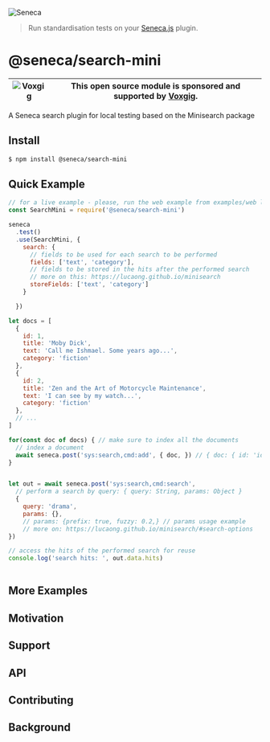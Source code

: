 ![Seneca](http://senecajs.org/files/assets/seneca-logo.png)

> Run standardisation tests on your [Seneca.js](https://www.npmjs.com/package/seneca) plugin.

# @seneca/search-mini

| ![Voxgig](https://www.voxgig.com/res/img/vgt01r.png) | This open source module is sponsored and supported by [Voxgig](https://www.voxgig.com). |
| ---------------------------------------------------- | --------------------------------------------------------------------------------------- |

A Seneca search plugin for local testing based on the Minisearch package

## Install
```sh
$ npm install @seneca/search-mini
```




## Quick Example

```js
// for a live example - please, run the web example from examples/web locally after running npm install
const SearchMini = require('@seneca/search-mini')

seneca
  .test()
  .use(SearchMini, {
    search: {
      // fields to be used for each search to be performed
      fields: ['text', 'category'],
      // fields to be stored in the hits after the performed search
      // more on this: https://lucaong.github.io/minisearch
      storeFields: ['text', 'category']
    }

  })

let docs = [
  {
    id: 1,
    title: 'Moby Dick',
    text: 'Call me Ishmael. Some years ago...',
    category: 'fiction'
  },
  {
    id: 2,
    title: 'Zen and the Art of Motorcycle Maintenance',
    text: 'I can see by my watch...',
    category: 'fiction'
  },
  // ...
] 

for(const doc of docs) { // make sure to index all the documents
  // index a document
  await seneca.post('sys:search,cmd:add', { doc, }) // { doc: { id: 'id', ... } }
}


let out = await seneca.post('sys:search,cmd:search',
  // perform a search by query: { query: String, params: Object }
  {
    query: 'drama',
    params: {},
    // params: {prefix: true, fuzzy: 0.2,} // params usage example
    // more on: https://lucaong.github.io/minisearch/#search-options
})

// access the hits of the performed search for reuse
console.log('search hits: ', out.data.hits)
  
```



## More Examples

## Motivation

## Support

## API

## Contributing

## Background
